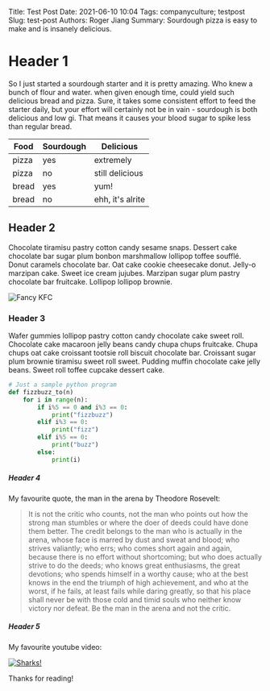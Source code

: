 Title: Test Post
Date: 2021-06-10 10:04
Tags: companyculture; testpost
Slug: test-post
Authors: Roger Jiang
Summary: Sourdough pizza is easy to make and is insanely delicious.

# Header 1  
So I just started a sourdough starter and it is pretty amazing. Who knew a bunch of flour and water. when given enough time, could yield such delicious bread and pizza. Sure, it takes some consistent effort to feed the starter daily, but your effort will certainly not be in vain - sourdough is both delicious and low gi. That means it causes your blood sugar to spike less than regular bread.

Food | Sourdough | Delicious
--- | --- | ---
pizza | yes | extremely
pizza | no | still delicious
bread | yes | yum!
bread | no | ehh, it's alrite

## Header 2  
Chocolate tiramisu pastry cotton candy sesame snaps. Dessert cake chocolate bar sugar plum bonbon marshmallow lollipop toffee soufflé. Donut caramels chocolate bar. Oat cake cookie cheesecake donut. Jelly-o marzipan cake. Sweet ice cream jujubes. Marzipan sugar plum pastry chocolate bar fruitcake. Lollipop lollipop brownie.

![Fancy KFC]({static}/images/test-post/fancy-kfc.jpg "Hey wouldya look at that fancy KFC")

### Header 3  
Wafer gummies lollipop pastry cotton candy chocolate cake sweet roll. Chocolate cake macaroon jelly beans candy chupa chups fruitcake. Chupa chups oat cake croissant tootsie roll biscuit chocolate bar. Croissant sugar plum brownie tiramisu sweet roll sweet. Pudding muffin chocolate cake jelly beans. Sweet roll toffee cupcake dessert cake.

```python
# Just a sample python program
def fizzbuzz_to(n)
    for i in range(n):
        if i%5 == 0 and i%3 == 0:
            print("fizzbuzz")
        elif i%3 == 0:
            print("fizz")
        elif i%5 == 0:
            print("buzz")
        else:
            print(i)
```

##### Header 4
My favourite quote, the man in the arena by Theodore Rosevelt: 
> It is not the critic who counts, not the man who points out how the strong man stumbles or where the doer of deeds could have done them better. The credit belongs to the man who is actually in the arena, whose face is marred by dust and sweat and blood; who strives valiantly; who errs; who comes short again and again, because there is no effort without shortcoming; but who does actually strive to do the deeds; who knows great enthusiasms, the great devotions; who spends himself in a worthy cause; who at the best knows in the end the triumph of high achievement, and who at the worst, if he fails, at least fails while daring greatly, so that his place shall never be with those cold and timid souls who neither know victory nor defeat.
Be the man in the arena and not the critic.

##### Header 5  
My favourite youtube video:

[![Sharks!](http://img.youtube.com/vi/_8xhdL8BPvU/0.jpg)](https://www.youtube.com/watch?v=dQw4w9WgXcQ?autoplay=1)


Thanks for reading!